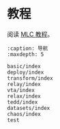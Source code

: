 # 教程

阅读 [MLC 教程](https://mlc.ai/zh/index.html)。

```{toctree}
:caption: 导航
:maxdepth: 5

basic/index
deploy/index
transform/index
relay/index
vta/index
relax/index
tedd/index
datasets/index
chaos/index
test
```

